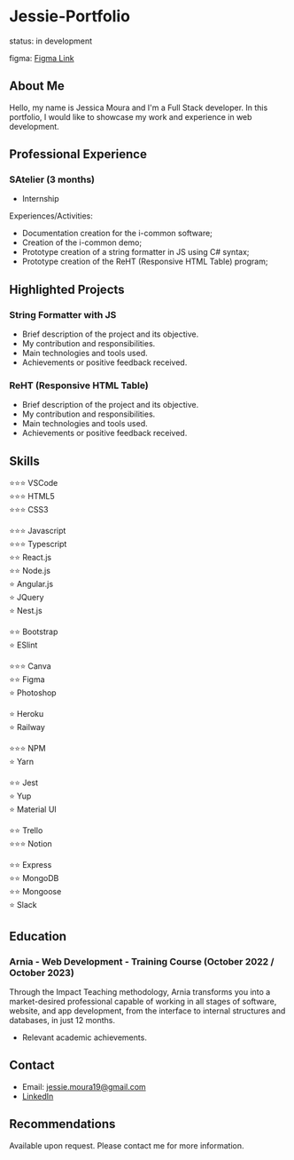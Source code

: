 # Jessie-Portfolio

status: in development

figma: [Figma Link](https://www.figma.com/file/VwTA6Nv74MbhBQsJGj7mH6/Portfolio-Jessie?type=design&node-id=0-1&t=16c1vVAts6rVGNkw-0)

## About Me

Hello, my name is Jessica Moura and I'm a Full Stack developer. In this portfolio, I would like to showcase my work and experience in web development.

## Professional Experience

### SAtelier (3 months)

- Internship

Experiences/Activities:
  - Documentation creation for the i-common software;
  - Creation of the i-common demo;
  - Prototype creation of a string formatter in JS using C# syntax;
  - Prototype creation of the ReHT (Responsive HTML Table) program;

## Highlighted Projects

### String Formatter with JS

- Brief description of the project and its objective.
- My contribution and responsibilities.
- Main technologies and tools used.
- Achievements or positive feedback received.

### ReHT (Responsive HTML Table)

- Brief description of the project and its objective.
- My contribution and responsibilities.
- Main technologies and tools used.
- Achievements or positive feedback received.

## Skills

:star::star::star: VSCode  
:star::star::star: HTML5  
:star::star::star: CSS3

:star::star::star: Javascript  
:star::star::star: Typescript  
:star::star: React.js  
:star::star: Node.js  
:star: Angular.js  
:star: JQuery  
:star: Nest.js

:star::star: Bootstrap  
:star: ESlint

:star::star::star: Canva  
:star::star: Figma  
:star: Photoshop

:star: Heroku  
:star: Railway

:star::star::star: NPM  
:star: Yarn

:star::star: Jest  
:star: Yup  
:star: Material UI

:star::star: Trello  
:star::star::star: Notion

:star::star: Express  
:star::star: MongoDB  
:star::star: Mongoose  
:star: Slack

## Education

### Arnia - Web Development - Training Course (October 2022 / October 2023)

Through the Impact Teaching methodology, Arnia transforms you into a market-desired professional capable of working in all stages of software, website, and app development, from the interface to internal structures and databases, in just 12 months.

- Relevant academic achievements.

## Contact

- Email: jessie.moura19@gmail.com
- [LinkedIn](https://www.linkedin.com/in/jessiemoura19/)

## Recommendations

Available upon request. Please contact me for more information.